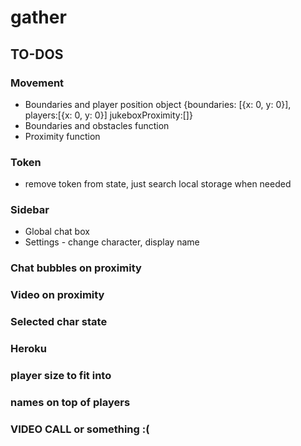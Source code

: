 # gather

## TO-DOS

### Movement

<!-- - Basic movement function on key press to update the player's position -->

- Boundaries and player position object
  {boundaries: [{x: 0, y: 0}], players:[{x: 0, y: 0}] jukeboxProximity:[]}
- Boundaries and obstacles function
- Proximity function

### Token

- remove token from state, just search local storage when needed

### Sidebar

- Global chat box
- Settings - change character, display name

### Chat bubbles on proximity

### Video on proximity

### Selected char state

### Heroku

### player size to fit into

### names on top of players

### VIDEO CALL or something :(
